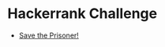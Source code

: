# Hackerrank Challenge

- [Save the Prisoner!](https://github.com/estellechoi/javascript-algorithm/blob/master/hackerrank/easy/30.js)
